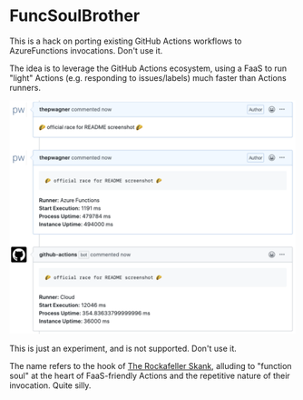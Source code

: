 # FuncSoulBrother

This is a hack on porting existing GitHub Actions workflows to AzureFunctions invocations. Don't use it.

The idea is to leverage the GitHub Actions ecosystem, using a FaaS to run "light" Actions (e.g. responding to
issues/labels) much faster than Actions runners.

![AzureFunctions vs Cloud Runner](docs/race.png)

This is just an experiment, and is not supported. Don't use it.

The name refers to the hook of [The Rockafeller Skank](https://en.wikipedia.org/wiki/The_Rockafeller_Skank),
alluding to "function soul" at the heart of FaaS-friendly Actions and the repetitive nature of their invocation.
Quite silly.
